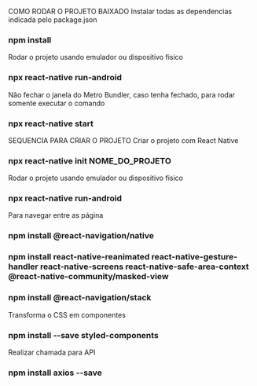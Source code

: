 COMO RODAR O PROJETO BAIXADO
Instalar todas as dependencias indicada pelo package.json
### npm install

Rodar o projeto usando emulador ou dispositivo fisico
### npx react-native run-android

Não fechar o janela do Metro Bundler, caso tenha fechado, para rodar somente executar o comando
### npx react-native start


SEQUENCIA PARA CRIAR O PROJETO
Criar o projeto com React Native
### npx react-native init NOME_DO_PROJETO

Rodar o projeto usando emulador ou dispositivo fisico
### npx react-native run-android

Para navegar entre as página
### npm install @react-navigation/native
### npm install react-native-reanimated react-native-gesture-handler react-native-screens react-native-safe-area-context @react-native-community/masked-view
### npm install @react-navigation/stack

Transforma o CSS em componentes
### npm install --save styled-components

Realizar chamada para API
### npm install axios --save
